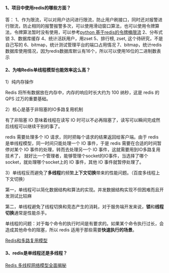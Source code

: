 #### 1、项目中使用redis的哪些方面？
答：
1、作为限流，可以对用户访问进行限流，防止用户刷接口，同时还对报警进行限流，防止相同的报警报警多次，可以使用滑动窗口算法，也可以使用令牌算法，令牌算法暂时没有使用，可以参考[python 基于redis的令牌桶限流](https://blog.csdn.net/u011519550/article/details/109246320)
2、分布式锁
3、数据库缓存
4、统计活跃用户，用zset
5、排行榜, zset, 这个待研究，不是自己写的
6、bitmap，统计测试管理平台的端口占用情况
7、bitmap，统计redis数据库使用情况，因为redis数据库默认有16个，所以可以使用16位的二进制数表示


#### 2、为啥Redis单线程模型也能效率这么高？
1）纯内存操作

Redis 将所有数据放在内存中，内存的响应时长大约为 100 纳秒，这是 redis 的 QPS 过万的重要基础。

2）核心是基于非阻塞的IO多路复用机制

有了非阻塞 IO 意味着线程在读写 IO 时可以不必再阻塞了，读写可以瞬间完成然后线程可以继续干别的事了。

redis 需要处理多个 IO 请求，同时把每个请求的结果返回给客户端。由于 redis 是单线程模型，同一时间只能处理一个 IO 事件，于是 redis 需要在合适的时间暂停对某个 IO 事件的处理，转而去处理另一个 IO 事件，这就需要用到IO多路复用技术了， 就好比一个管理者，能够管理个socket的IO事件，当选择了哪个socket，就处理哪个socket上的 IO 事件，其他 IO 事件就暂停处理了。

3）单线程反而避免了**多线程**的频繁**上下文切换**带来的性能问题。（百度多线程上下文切换）

第一，单线程可以简化数据结构和算法的实现。并发数据结构实现不但困难而且开发测试比较麻

第二，单线程避免了线程切换和竞态产生的消耗，对于服务端开发来说，**锁**和**线程切换**通常是性能杀手。

单线程的问题：对于每个命令的执行时间是有要求的。如果某个命令执行过长，会造成其他命令的阻塞，所以 redis 适用于那些需要**快速执行的场景**。

[Redis和多路复用模型](https://hogwartsrico.github.io/2020/06/24/Redis-and-Multiplexing/)

#### 3、redis是单线程还是多线程？
[Redis 多线程网络模型全面揭秘](https://segmentfault.com/a/1190000039223696)
